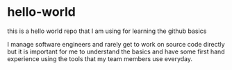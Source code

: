# hello-world
this is a hello world repo that I am using for learning the github basics

I manage software engineers and rarely get to work on source code directly but it is important for me 
to understand the basics and have some first hand experience using the tools that my team members use 
everyday.
